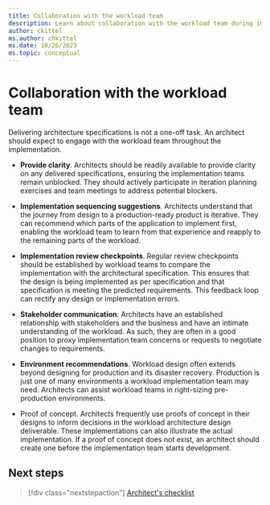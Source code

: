 ```yaml
---
title: Collaboration with the workload team
description: Learn about collaboration with the workload team during implementation.
author: ckittel
ms.author: chkittel
ms.date: 10/26/2023
ms.topic: conceptual
---
```


# Collaboration with the workload team

Delivering architecture specifications is not a one-off task. An architect should expect to engage with the workload team throughout the implementation. 

- **Provide clarity**. Architects should be readily available to provide clarity on any delivered specifications, ensuring the implementation teams remain unblocked. They should actively participate in iteration planning exercises and team meetings to address potential blockers.

- **Implementation sequencing suggestions**.  Architects understand that the journey from design to a production-ready product is iterative. They can recommend which parts of the application to implement first, enabling the workload team to learn from that experience and reapply to the remaining parts of the workload. 

- **Implementation review checkpoints**. Regular review checkpoints should be established by workload teams to compare the implementation with the architectural specification. This ensures that the design is being implemented as per specification and that specification is meeting the predicted requirements. This feedback loop can rectify any design or implementation errors. 

- **Stakeholder communication**: Architects have an established relationship with stakeholders and the business and have an intimate understanding of the workload. As such, they are often in a good position to proxy implementation team concerns or requests to negotiate changes to requirements.

- **Environment recommendations**. Workload design often extends beyond designing for production and its disaster recovery. Production is just one of many environments a workload implementation team may need. Architects can assist workload teams in right-sizing pre-production environments.

- Proof of concept. Architects frequently use proofs of concept in their designs to inform decisions in the workload architecture design deliverable. These implementations can also illustrate the actual implementation. If a proof of concept does not exist, an architect should create one before the implementation team starts development. 


## Next steps

> [!div class="nextstepaction"]
> [Architect's checklist](checklist.md)
